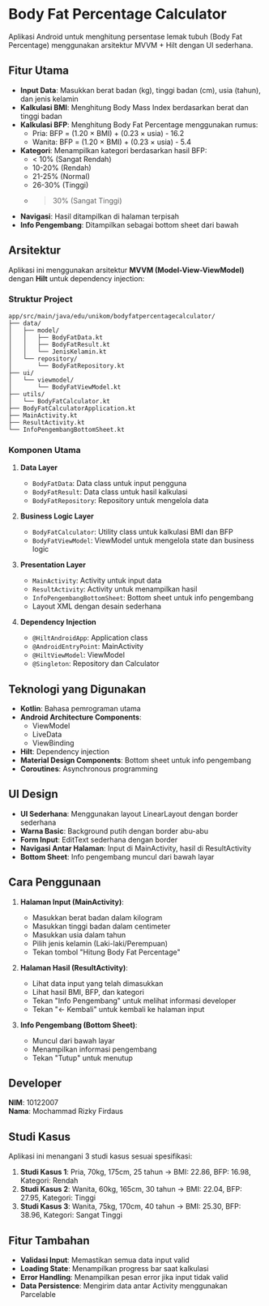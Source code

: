 # Body Fat Percentage Calculator

Aplikasi Android untuk menghitung persentase lemak tubuh (Body Fat Percentage) menggunakan arsitektur MVVM + Hilt dengan UI sederhana.

## Fitur Utama

- **Input Data**: Masukkan berat badan (kg), tinggi badan (cm), usia (tahun), dan jenis kelamin
- **Kalkulasi BMI**: Menghitung Body Mass Index berdasarkan berat dan tinggi badan
- **Kalkulasi BFP**: Menghitung Body Fat Percentage menggunakan rumus:
  - Pria: BFP = (1.20 × BMI) + (0.23 × usia) - 16.2
  - Wanita: BFP = (1.20 × BMI) + (0.23 × usia) - 5.4
- **Kategori**: Menampilkan kategori berdasarkan hasil BFP:
  - < 10% (Sangat Rendah)
  - 10-20% (Rendah)
  - 21-25% (Normal)
  - 26-30% (Tinggi)
  - > 30% (Sangat Tinggi)
- **Navigasi**: Hasil ditampilkan di halaman terpisah
- **Info Pengembang**: Ditampilkan sebagai bottom sheet dari bawah

## Arsitektur

Aplikasi ini menggunakan arsitektur **MVVM (Model-View-ViewModel)** dengan **Hilt** untuk dependency injection:

### Struktur Project
```
app/src/main/java/edu/unikom/bodyfatpercentagecalculator/
├── data/
│   ├── model/
│   │   ├── BodyFatData.kt
│   │   ├── BodyFatResult.kt
│   │   └── JenisKelamin.kt
│   └── repository/
│       └── BodyFatRepository.kt
├── ui/
│   └── viewmodel/
│       └── BodyFatViewModel.kt
├── utils/
│   └── BodyFatCalculator.kt
├── BodyFatCalculatorApplication.kt
├── MainActivity.kt
├── ResultActivity.kt
└── InfoPengembangBottomSheet.kt
```

### Komponen Utama

1. **Data Layer**
   - `BodyFatData`: Data class untuk input pengguna
   - `BodyFatResult`: Data class untuk hasil kalkulasi
   - `BodyFatRepository`: Repository untuk mengelola data

2. **Business Logic Layer**
   - `BodyFatCalculator`: Utility class untuk kalkulasi BMI dan BFP
   - `BodyFatViewModel`: ViewModel untuk mengelola state dan business logic

3. **Presentation Layer**
   - `MainActivity`: Activity untuk input data
   - `ResultActivity`: Activity untuk menampilkan hasil
   - `InfoPengembangBottomSheet`: Bottom sheet untuk info pengembang
   - Layout XML dengan desain sederhana

4. **Dependency Injection**
   - `@HiltAndroidApp`: Application class
   - `@AndroidEntryPoint`: MainActivity
   - `@HiltViewModel`: ViewModel
   - `@Singleton`: Repository dan Calculator

## Teknologi yang Digunakan

- **Kotlin**: Bahasa pemrograman utama
- **Android Architecture Components**:
  - ViewModel
  - LiveData
  - ViewBinding
- **Hilt**: Dependency injection
- **Material Design Components**: Bottom sheet untuk info pengembang
- **Coroutines**: Asynchronous programming

## UI Design

- **UI Sederhana**: Menggunakan layout LinearLayout dengan border sederhana
- **Warna Basic**: Background putih dengan border abu-abu
- **Form Input**: EditText sederhana dengan border
- **Navigasi Antar Halaman**: Input di MainActivity, hasil di ResultActivity
- **Bottom Sheet**: Info pengembang muncul dari bawah layar

## Cara Penggunaan

1. **Halaman Input (MainActivity)**:
   - Masukkan berat badan dalam kilogram
   - Masukkan tinggi badan dalam centimeter
   - Masukkan usia dalam tahun
   - Pilih jenis kelamin (Laki-laki/Perempuan)
   - Tekan tombol "Hitung Body Fat Percentage"

2. **Halaman Hasil (ResultActivity)**:
   - Lihat data input yang telah dimasukkan
   - Lihat hasil BMI, BFP, dan kategori
   - Tekan "Info Pengembang" untuk melihat informasi developer
   - Tekan "← Kembali" untuk kembali ke halaman input

3. **Info Pengembang (Bottom Sheet)**:
   - Muncul dari bawah layar
   - Menampilkan informasi pengembang
   - Tekan "Tutup" untuk menutup

## Developer

**NIM**: 10122007  
**Nama**: Mochammad Rizky Firdaus

## Studi Kasus

Aplikasi ini menangani 3 studi kasus sesuai spesifikasi:

1. **Studi Kasus 1**: Pria, 70kg, 175cm, 25 tahun → BMI: 22.86, BFP: 16.98, Kategori: Rendah
2. **Studi Kasus 2**: Wanita, 60kg, 165cm, 30 tahun → BMI: 22.04, BFP: 27.95, Kategori: Tinggi
3. **Studi Kasus 3**: Wanita, 75kg, 170cm, 40 tahun → BMI: 25.30, BFP: 38.96, Kategori: Sangat Tinggi

## Fitur Tambahan

- **Validasi Input**: Memastikan semua data input valid
- **Loading State**: Menampilkan progress bar saat kalkulasi
- **Error Handling**: Menampilkan pesan error jika input tidak valid
- **Data Persistence**: Mengirim data antar Activity menggunakan Parcelable 